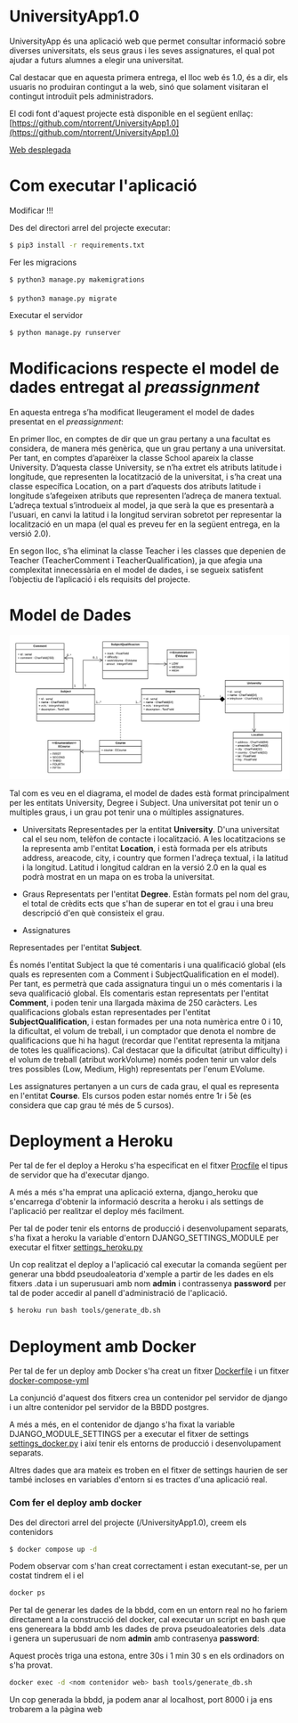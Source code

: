 # UniversityApp1.0

UniversityApp és una aplicació web que permet consultar informació sobre diverses universitats, els seus graus i les seves assignatures, el qual pot ajudar a futurs alumnes a elegir una universitat.   

Cal destacar que en aquesta primera entrega, el lloc web és 1.0, és a dir, els usuaris no produiran contingut a la web, sinó que solament visitaran el contingut introduït pels administradors.

El codi font d'aquest projecte està disponible en el següent enllaç:
[https://github.com/ntorrent/UniversityApp1.0](https://github.com/ntorrent/UniversityApp1.0)

[Web desplegada](https://univoting.herokuapp.com/)

Com executar l'aplicació
========================

Modificar !!!

Des del directori arrel del projecte executar:
```bash
$ pip3 install -r requirements.txt
```
Fer les migracions
```bash
$ python3 manage.py makemigrations

$ python3 manage.py migrate
```
Executar el servidor
```bash
$ python manage.py runserver
```

Modificacions respecte el model de dades entregat al *preassignment*
====================================================================

En aquesta entrega s’ha modificat lleugerament el model de dades presentat en el *preassignment*:

En primer lloc, en comptes de dir que un grau pertany a una facultat es considera, de manera més genèrica, que un grau pertany a una universitat. Per tant, en comptes d’aparèixer la classe School apareix la classe University. D’aquesta classe University, se n’ha extret els atributs latitude i longitude, que representen la locatització de la universitat, i s’ha creat una classe específica Location, on a part d’aquests dos atributs latitude i longitude s’afegeixen atributs que representen l’adreça de manera textual. L’adreça textual s’introdueix al model, ja que serà la que es presentarà a l'usuari, en canvi la latitud i la longitud serviran sobretot per representar la localització en un mapa (el qual es preveu fer en la següent entrega, en la versió 2.0).

En segon lloc, s’ha eliminat la classe Teacher i les classes que depenien de Teacher (TeacherComment i TeacherQualification), ja que afegia una complexitat innecessària en el model de dades, i se segueix satisfent l’objectiu de l’aplicació i els requisits del projecte.


Model de Dades
==============
![Data Model](/docs/UML.png)

Tal com es veu en el diagrama, el model de dades està format principalment per les entitats University, Degree i Subject. Una universitat pot tenir un o multiples graus, i un grau pot tenir una o múltiples assignatures.

- Universitats
Representades per la entitat **University**. D'una universitat cal el seu nom, telèfon de contacte i localització. A les locatitzacions se la representa amb l'entitat **Location**, i està formada per els atributs address, areacode, city, i country que formen l'adreça textual, i la latitud i la longitud. Latitud i longitud caldran en la versió 2.0 en la qual es podrà mostrat en un mapa on es troba la universitat.

- Graus
Representats per l'entitat **Degree**. Estàn formats pel nom del grau, el total de crèdits ects que s'han de superar en tot el grau i una breu descripció d'en què consisteix el grau.

- Assignatures

Representades per l'entitat **Subject**.

És només l'entitat Subject la que té comentaris i una qualificació global (els quals es representen com a Comment i SubjectQualification en el model). Per tant, es permetrà que cada assignatura tingui un o més comentaris i la seva qualificació global. Els comentaris estan representats per l'entitat **Comment**, i poden tenir una llargada màxima de 250 caràcters. Les qualificacions globals estan representades per l'entitat **SubjectQualification**, i estan formades per una nota numèrica entre 0 i 10, la dificultat, el volum de treball, i un comptador que denota el nombre de qualificacions que hi ha hagut (recordar que l'entitat representa la mitjana de totes les qualificacions). Cal destacar que la dificultat (atribut difficulty) i el volum de treball (atribut workVolume) només poden tenir un valor dels tres possibles (Low, Medium, High) representats per l'enum EVolume.

Les assignatures pertanyen a un curs de cada grau, el qual es representa en l'entitat **Course**. Els cursos poden estar només entre 1r i 5è (es considera que cap grau té més de 5 cursos).


Deployment a Heroku
===================

Per tal de fer el deploy a Heroku s'ha especificat en el fitxer [Procfile](./Procfile) el tipus de servidor que ha d'executar django.

A més a més s'ha emprat una aplicació externa, django_heroku que s'encarrega d'obtenir la informació descrita a heroku i als settings de l'aplicació per realitzar el deploy més facilment.

Per tal de poder tenir els entorns de producció i desenvolupament separats, s'ha fixat a heroku la variable d'entorn DJANGO_SETTINGS_MODULE per executar el fitxer [settings_heroku.py](./University/settings_heroku.py)

Un cop realitzat el deploy a l'aplicació cal executar la comanda següent per generar una bbdd pseudoaleatoria d'xemple a partir de les dades en els fitxers .data i un superusuari amb nom **admin** i contrassenya **password** per tal de poder accedir al panell d'administració de l'aplicació.
```bash
$ heroku run bash tools/generate_db.sh
```

Deployment amb Docker
=====================

Per tal de fer un deploy amb Docker s'ha creat un fitxer [Dockerfile](./Dockerfile) i un fitxer [docker-compose-yml](./docker-compose.yml)

La conjunció d'aquest dos fitxers crea un contenidor pel servidor de django i un altre contenidor pel servidor de la BBDD postgres.

A més a més, en el contenidor de django s'ha fixat la variable DJANGO_MODULE_SETTINGS per a executar el fitxer de settings [settings_docker.py](./University/seetings_docker.py) i així tenir els entorns de producció i desenvolupament separats.

Altres dades que ara mateix es troben en el fitxer de settings haurien de ser també incloses en variables d'entorn si es tractes d'una aplicació real.

### Com fer el deploy amb docker

Des del directori arrel del projecte (/UniversityApp1.0), creem els contenidors

```bash
$ docker compose up -d
``` 

Podem observar com s'han creat correctament i estan executant-se, per un costat tindrem el <nom contenidor web> i el <nom contenidor bbdd>

```bash
docker ps
```

Per tal de generar les dades de la bbdd, com en un entorn real no ho fariem directament a la construcció del docker, cal executar un script en bash que ens genereara la bbdd amb les dades de prova pseudoaleatories dels .data i genera un superusuari de nom **admin** amb contrasenya **password**:

Aquest procès triga una estona, entre 30s i 1 min 30 s en els ordinadors on s'ha provat.

```bash
docker exec -d <nom contenidor web> bash tools/generate_db.sh
```

Un cop generada la bbdd, ja podem anar al localhost, port 8000 i ja ens trobarem a la pàgina web
